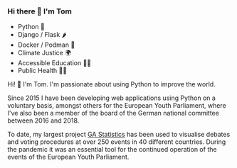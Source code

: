 ### Hi there 👋 I'm Tom

- Python 🐍
- Django / Flask 🌶️
- Docker / Podman 🚢
- Climate Justice 🌍
- Accessible Education 🧑‍🎓
- Public Health 🧑‍⚕️

Hi! 👋 I'm Tom. I'm passionate about using Python to improve the world.

Since 2015 I have been developing web applications using Python on a voluntary basis, amongst others for the European Youth Parliament, where I've also been a member of the board of the German national committee between 2016 and 2018.

To date, my largest project [GA Statistics](https://github.com/eyp-developers/statistics) has been used to visualise debates and voting procedures at over 250 events in 40 different countries. During the pandemic it was an essential tool for the continued operation of the events of the European Youth Parliament.
